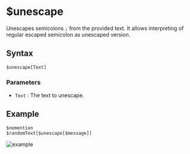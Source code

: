 # $unescape
Unescapes semicolons `;` from the provided text. It allows interpreting of regular escaped semicolon as unescaped version.

## Syntax
```
$unescape[Text]
```

### Parameters
- `Text` : The text to unescape.

## Example
```
$nomention
$randomText[$unescape[$message]]
```
![example](https://user-images.githubusercontent.com/98183987/153597263-55796641-e0c2-4463-a52f-2bff93f071fb.jpg)
